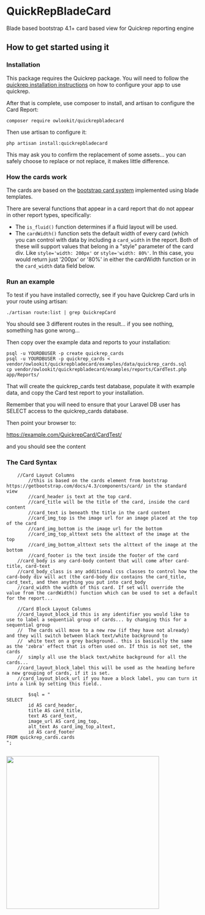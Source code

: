 # QuickRepBladeCard
Blade based bootstrap 4.1+ card based view for Quickrep reporting engine

## How to get started using it

### Installation

This package requires the Quickrep package. You will need to follow the [quickrep installation instructions](https://github.com/Owlookit/Quickrep) on how to configure your app to use quickrep.

After that is complete, use composer to install, and artisan to configure the Card Report:

```
composer require owlookit/quickrepbladecard
```

Then use artisan to configure it:

```
php artisan install:quickrepbladecard
```


This may ask you to confirm the replacement of some assets... you can safely choose to replace or not replace, it makes little difference.

### How the cards work

The cards are based on the [bootstrap card system](https://getbootstrap.com/docs/4.1/getting-started/introduction/) implemented using blade templates.

There are several functions that appear in a card report that do not appear in other report types, specifically:

- The `is_fluid()` function determines if a fluid layout will be used.
- The `cardWidth()` function sets the default width of every card (which you can control with data by including a `card_width` in the report. Both of these will support values that belong in a "style" parameter of the card div. Like `style='width: 200px'` or `style='width: 80%'`. In this case, you would return just '200px' or '80%' in either the cardWidth function or in the `card_width` data field below.

### Run an example

To test if you have installed correctly, see if you have Quickrep Card urls in your route using artisan:


```
./artisan route:list | grep QuickrepCard
```


You should see 3 different routes in the result... if you see nothing, something has gone wrong...

Then copy over the example data and reports to your installation:


```
psql -u YOURDBUSER -p create quickrep_cards
psql -u YOURDBUSER -p quickrep_cards < vendor/owlookit/quickrepbladecard/examples/data/quickrep_cards.sql
cp vendor/owlookit/quickrepbladecard/examples/reports/CardTest.php app/Reports/
```


That will create the quickrep_cards test database, populate it with example data, and copy the Card test report to your installation.

Remember that you will need to ensure that your Laravel DB user has SELECT access to the quickrep_cards database.

Then point your browser to:

https://example.com/QuickrepCard/CardTest/

and you should see the content

### The Card Syntax

```
	//Card Layout Columns
        //this is based on the cards element from bootstrap https://getbootstrap.com/docs/4.3/components/card/ in the standard view
        //card_header is text at the top card.
        //card_title will be the title of the card, inside the card content
        //card_text is beneath the title in the card content
        //card_img_top is the image url for an image placed at the top of the card
        //card_img_bottom is the image url for the bottom
        //card_img_top_alttext sets the alttext of the image at the top
        //card_img_bottom_alttext sets the alttext of the image at the bottom
        //card_footer is the text inside the footer of the card
	//card_body is any card-body content that will come after card-title, card-text
	//card_body_class is any additional css classes to control how the card-body div will act (the card-body div contains the card_title, card_text, and then anything you put into card_body
	//card_width the width of this card. If set will override the value from the cardWidth() function which can be used to set a default for the report... 

	//Card Block Layout Columns
	//card_layout_block_id this is any identifier you would like to use to label a sequential group of cards... by changing this for a sequential group 
	//	The cards will move to a new row (if they have not already) and they will switch between black text/white background to 
	//	white text on a grey background.. this is basically the same as the 'zebra' effect that is often used on. If this is not set, the cards 
	//	simply all use the black text/white background for all the cards...
	//card_layout_block_label this will be used as the heading before a new grouping of cards, if it is set.
	//card_layout_block_url if you have a block label, you can turn it into a link by setting this field..

        $sql = "
SELECT
        id AS card_header,
        title AS card_title,
        text AS card_text,
        image_url AS card_img_top,
        alt_text As card_img_top_altext,
        id AS card_footer
FROM quickrep_cards.cards
";


```

<img src='/docs/Quickrep_card_layout_visual.2.png' width=400>






